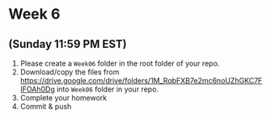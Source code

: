 # Week 6
## (Sunday 11:59 PM EST)

1. Please create a `Week06` folder in the root folder of your repo.
2. Download/copy the files from https://drive.google.com/drive/folders/1M_RqbFXB7e2mc6noUZhGKC7FIFOAh0Dg into `Week06` folder in your repo. 
3. Complete your homework 
4. Commit & push